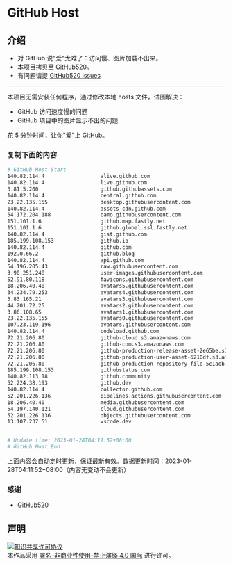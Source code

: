# GitHub Host
## 介绍
- 对 GitHub 说"爱"太难了：访问慢、图片加载不出来。
- 本项目拷贝至 [GitHub520](https://github.com/521xueweihan/GitHub520)。
- 有问题请提 [GitHub520 issues](https://github.com/521xueweihan/GitHub520/issues/new)

---

本项目无需安装任何程序，通过修改本地 hosts 文件，试图解决：
- GitHub 访问速度慢的问题
- GitHub 项目中的图片显示不出的问题

花 5 分钟时间，让你"爱"上 GitHub。

### 复制下面的内容
```bash
# GitHub Host Start
140.82.114.4                  alive.github.com
140.82.114.4                  live.github.com
3.81.5.200                    github.githubassets.com
140.82.114.4                  central.github.com
23.22.135.155                 desktop.githubusercontent.com
140.82.114.4                  assets-cdn.github.com
54.172.204.188                camo.githubusercontent.com
151.101.1.6                   github.map.fastly.net
151.101.1.6                   github.global.ssl.fastly.net
140.82.114.4                  gist.github.com
185.199.108.153               github.io
140.82.114.4                  github.com
192.0.66.2                    github.blog
140.82.114.4                  api.github.com
54.196.205.43                 raw.githubusercontent.com
3.90.251.248                  user-images.githubusercontent.com
52.91.80.118                  favicons.githubusercontent.com
18.206.40.40                  avatars5.githubusercontent.com
34.234.79.253                 avatars4.githubusercontent.com
3.83.165.21                   avatars3.githubusercontent.com
44.201.72.25                  avatars2.githubusercontent.com
3.86.108.65                   avatars1.githubusercontent.com
23.22.135.155                 avatars0.githubusercontent.com
107.23.119.196                avatars.githubusercontent.com
140.82.114.4                  codeload.github.com
72.21.206.80                  github-cloud.s3.amazonaws.com
72.21.206.80                  github-com.s3.amazonaws.com
72.21.206.80                  github-production-release-asset-2e65be.s3.amazonaws.com
72.21.206.80                  github-production-user-asset-6210df.s3.amazonaws.com
72.21.206.80                  github-production-repository-file-5c1aeb.s3.amazonaws.com
185.199.108.153               githubstatus.com
140.82.113.18                 github.community
52.224.38.193                 github.dev
140.82.114.4                  collector.github.com
52.201.226.136                pipelines.actions.githubusercontent.com
18.206.40.40                  media.githubusercontent.com
54.197.140.121                cloud.githubusercontent.com
52.201.226.136                objects.githubusercontent.com
13.107.237.51                 vscode.dev


# Update time: 2023-01-28T04:11:52+08:00
# GitHub Host End

```
上面内容会自动定时更新，保证最新有效。数据更新时间：2023-01-28T04:11:52+08:00（内容无变动不会更新）

### 感谢

- [GitHub520](https://github.com/521xueweihan/GitHub520)

## 声明
<a rel="license" href="https://creativecommons.org/licenses/by-nc-nd/4.0/deed.zh"><img alt="知识共享许可协议" style="border-width: 0" src="https://licensebuttons.net/l/by-nc-nd/4.0/88x31.png"></a><br>本作品采用 <a rel="license" href="https://creativecommons.org/licenses/by-nc-nd/4.0/deed.zh">署名-非商业性使用-禁止演绎 4.0 国际</a> 进行许可。